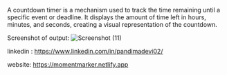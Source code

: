 A countdown timer is a mechanism used to track the time remaining until a specific event or deadline. It displays the amount of time left in hours, minutes, and seconds, creating a visual representation of the countdown.

Screenshot of output:
![Screenshot (11)](https://github.com/Pandimadevi02/COUNTDOWN-TIMER/assets/113016781/367262a7-6a51-49ee-bbd7-9ab0ef70a98e)


linkedin :
https://www.linkedin.com/in/pandimadevi02/

website:
https://momentmarker.netlify.app








